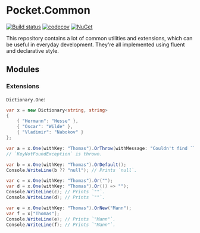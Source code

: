 # Pocket.Common

[![Build status](https://ci.appveyor.com/api/projects/status/kwed1k33oxbs8a0j/branch/master?svg=true)](https://ci.appveyor.com/project/JoshuaLight/pocket-common/branch/master)
[![codecov](https://codecov.io/gh/JoshuaLight/Pocket.Common/branch/master/graph/badge.svg)](https://codecov.io/gh/JoshuaLight/Pocket.Common)
[![NuGet](https://img.shields.io/nuget/v/Pocket.Common.svg)](https://www.nuget.org/packages/Pocket.Common)

This repository contains a lot of common utilities and extensions, which can be useful in everyday development. They're all implemented using fluent and declarative style.

## Modules

### Extensions

`Dictionary.One`:
```cs
var x = new Dictionary<string, string>
{
    { "Hermann": "Hesse" },
    { "Oscar": "Wilde" },
    { "Vladimir": "Nabokov" }
};

var a = x.One(withKey: "Thomas").OrThrow(withMessage: "Couldn't find `Thomas`.");
// `KeyNotFoundException` is thrown.

var b = x.One(withKey: "Thomas").OrDefault();
Console.WriteLine(b ?? "null"); // Prints `null`.

var c = x.One(withKey: "Thomas").Or("");
var d = x.One(withKey: "Thomas").Or(() => "");
Console.WriteLine(c); // Prints `""`.
Console.WriteLine(d); // Prints `""`.

var e = x.One(withKey: "Thomas").OrNew("Mann");
var f = x["Thomas"];
Console.WriteLine(e); // Prints `"Mann"`.
Console.WriteLine(f); // Prints `"Mann"`.
```



